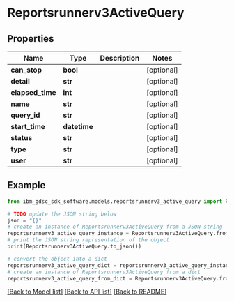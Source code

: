 # Reportsrunnerv3ActiveQuery


## Properties

Name | Type | Description | Notes
------------ | ------------- | ------------- | -------------
**can_stop** | **bool** |  | [optional] 
**detail** | **str** |  | [optional] 
**elapsed_time** | **int** |  | [optional] 
**name** | **str** |  | [optional] 
**query_id** | **str** |  | [optional] 
**start_time** | **datetime** |  | [optional] 
**status** | **str** |  | [optional] 
**type** | **str** |  | [optional] 
**user** | **str** |  | [optional] 

## Example

```python
from ibm_gdsc_sdk_software.models.reportsrunnerv3_active_query import Reportsrunnerv3ActiveQuery

# TODO update the JSON string below
json = "{}"
# create an instance of Reportsrunnerv3ActiveQuery from a JSON string
reportsrunnerv3_active_query_instance = Reportsrunnerv3ActiveQuery.from_json(json)
# print the JSON string representation of the object
print(Reportsrunnerv3ActiveQuery.to_json())

# convert the object into a dict
reportsrunnerv3_active_query_dict = reportsrunnerv3_active_query_instance.to_dict()
# create an instance of Reportsrunnerv3ActiveQuery from a dict
reportsrunnerv3_active_query_from_dict = Reportsrunnerv3ActiveQuery.from_dict(reportsrunnerv3_active_query_dict)
```
[[Back to Model list]](../README.md#documentation-for-models) [[Back to API list]](../README.md#documentation-for-api-endpoints) [[Back to README]](../README.md)


